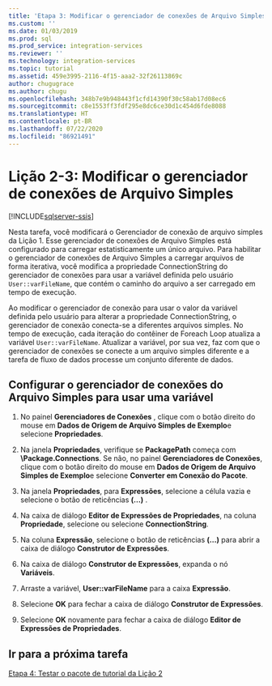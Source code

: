 ```yaml
---
title: 'Etapa 3: Modificar o gerenciador de conexões de Arquivo Simples | Microsoft Docs'
ms.custom: ''
ms.date: 01/03/2019
ms.prod: sql
ms.prod_service: integration-services
ms.reviewer: ''
ms.technology: integration-services
ms.topic: tutorial
ms.assetid: 459e3995-2116-4f15-aaa2-32f26113869c
author: chugugrace
ms.author: chugu
ms.openlocfilehash: 348b7e9b948443f1cfd14390f30c58ab17d08ec6
ms.sourcegitcommit: c8e1553ff3fdf295e8dc6ce30d1c454d6fde8088
ms.translationtype: HT
ms.contentlocale: pt-BR
ms.lasthandoff: 07/22/2020
ms.locfileid: "86921491"
---
```

# <a name="lesson-2-3-modify-the-flat-file-connection-manager"></a>Lição 2-3: Modificar o gerenciador de conexões de Arquivo Simples

[!INCLUDE[sqlserver-ssis](../includes/applies-to-version/sqlserver-ssis.md)]

Nesta tarefa, você modificará o Gerenciador de conexão de arquivo simples da Lição 1. Esse gerenciador de conexões de Arquivo Simples está configurado para carregar estatisticamente um único arquivo. Para habilitar o gerenciador de conexões de Arquivo Simples a carregar arquivos de forma iterativa, você modifica a propriedade ConnectionString do gerenciador de conexões para usar a variável definida pelo usuário `User::varFileName`, que contém o caminho do arquivo a ser carregado em tempo de execução.  
  
Ao modificar o gerenciador de conexão para usar o valor da variável definida pelo usuário para alterar a propriedade ConnectionString, o gerenciador de conexão conecta-se a diferentes arquivos simples. No tempo de execução, cada iteração do contêiner de Foreach Loop atualiza a variável `User::varFileName`. Atualizar a variável, por sua vez, faz com que o gerenciador de conexões se conecte a um arquivo simples diferente e a tarefa de fluxo de dados processe um conjunto diferente de dados.  
  
## <a name="configure-the-flat-file-connection-manager-to-use-a-variable"></a>Configurar o gerenciador de conexões do Arquivo Simples para usar uma variável  
  
1.  No painel **Gerenciadores de Conexões** , clique com o botão direito do mouse em **Dados de Origem de Arquivo Simples de Exemplo**e selecione **Propriedades**.  

2.  Na janela **Propriedades**, verifique se **PackagePath** começa com **\Package.Connections**. Se não, no painel **Gerenciadores de Conexões**, clique com o botão direito do mouse em **Dados de Origem de Arquivo Simples de Exemplo**e selecione **Converter em Conexão do Pacote**.
  
3.  Na janela **Propriedades**, para **Expressões**, selecione a célula vazia e selecione o botão de reticências **(…)** .  
  
4.  Na caixa de diálogo **Editor de Expressões de Propriedades**, na coluna **Propriedade**, selecione ou selecione **ConnectionString**.  
  
5.  Na coluna **Expressão**, selecione o botão de reticências **(…)** para abrir a caixa de diálogo **Construtor de Expressões**.  
  
6.  Na caixa de diálogo **Construtor de Expressões**, expanda o nó **Variáveis**.  
  
7.  Arraste a variável, **User::varFileName** para a caixa **Expressão**.  
  
8.  Selecione **OK** para fechar a caixa de diálogo **Construtor de Expressões**.  
  
9.  Selecione **OK** novamente para fechar a caixa de diálogo **Editor de Expressões de Propriedades**.  
  
## <a name="go-to-next-task"></a>Ir para a próxima tarefa  
[Etapa 4: Testar o pacote de tutorial da Lição 2](../integration-services/lesson-2-4-testing-the-lesson-2-tutorial-package.md)  
  
  
  
